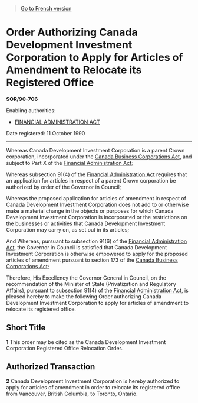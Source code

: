 > [Go to French version](/fr/Règlements/Décrets,%20ordonnances%20et%20règlements%20statutaires/90/706.md)

# Order Authorizing Canada Development Investment Corporation to Apply for Articles of Amendment to Relocate its Registered Office

**SOR/90-706**

Enabling authorities: 
- [FINANCIAL ADMINISTRATION ACT](/en/Acts/Revised%20Statutes%20of%20Canada/F/F-11.md)

Date registered: 11 October 1990

----------

Whereas Canada Development Investment Corporation is a parent Crown corporation, incorporated under the [Canada Business Corporations Act](/en/Acts/Revised%20Statutes%20of%20Canada/C/C-44.md), and subject to Part X of the [Financial Administration Act](/en/Acts/Revised%20Statutes%20of%20Canada/F/F-11.md);

Whereas subsection 91(4) of the [Financial Administration Act](/en/Acts/Revised%20Statutes%20of%20Canada/F/F-11.md) requires that an application for articles in respect of a parent Crown corporation be authorized by order of the Governor in Council;

Whereas the proposed application for articles of amendment in respect of Canada Development Investment Corporation does not add to or otherwise make a material change in the objects or purposes for which Canada Development Investment Corporation is incorporated or the restrictions on the businesses or activities that Canada Development Investment Corporation may carry on, as set out in its articles;

And Whereas, pursuant to subsection 91(6) of the [Financial Administration Act](/en/Acts/Revised%20Statutes%20of%20Canada/F/F-11.md), the Governor in Council is satisfied that Canada Development Investment Corporation is otherwise empowered to apply for the proposed articles of amendment pursuant to section 173 of the [Canada Business Corporations Act](/en/Acts/Revised%20Statutes%20of%20Canada/C/C-44.md);

Therefore, His Excellency the Governor General in Council, on the recommendation of the Minister of State (Privatization and Regulatory Affairs), pursuant to subsection 91(4) of the [Financial Administration Act](/en/Acts/Revised%20Statutes%20of%20Canada/F/F-11.md), is pleased hereby to make the following Order authorizing Canada Development Investment Corporation to apply for articles of amendment to relocate its registered office.




## Short Title


**1** This order may be cited as the Canada Development Investment Corporation Registered Office Relocation Order.




## Authorized Transaction


**2** Canada Development Investment Corporation is hereby authorized to apply for articles of amendment in order to relocate its registered office from Vancouver, British Columbia, to Toronto, Ontario.


